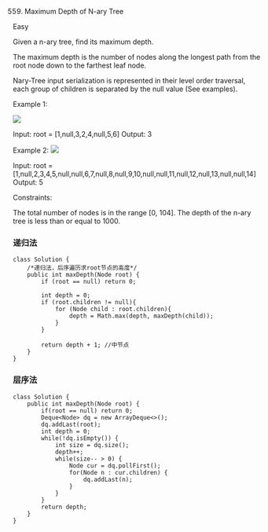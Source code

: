 559. Maximum Depth of N-ary Tree

Easy

Given a n-ary tree, find its maximum depth.

The maximum depth is the number of nodes along the longest path from the root node down to the farthest leaf node.

Nary-Tree input serialization is represented in their level order traversal, each group of children is separated by the null value (See examples).

 

Example 1:

![](https://assets.leetcode.com/uploads/2018/10/12/narytreeexample.png)



Input: root = [1,null,3,2,4,null,5,6]
Output: 3

Example 2:
![](https://assets.leetcode.com/uploads/2019/11/08/sample_4_964.png)


Input: root = [1,null,2,3,4,5,null,null,6,7,null,8,null,9,10,null,null,11,null,12,null,13,null,null,14]
Output: 5
 

Constraints:

The total number of nodes is in the range [0, 104].
The depth of the n-ary tree is less than or equal to 1000.

### 递归法
```
class Solution {
    /*递归法，后序遍历求root节点的高度*/
    public int maxDepth(Node root) {
        if (root == null) return 0;

        int depth = 0;
        if (root.children != null){
            for (Node child : root.children){
                depth = Math.max(depth, maxDepth(child));
            }
        }

        return depth + 1; //中节点
    }  
}
```

### 层序法

```
class Solution {
    public int maxDepth(Node root) {
        if(root == null) return 0;
        Deque<Node> dq = new ArrayDeque<>();
        dq.addLast(root);
        int depth = 0;
        while(!dq.isEmpty()) {
            int size = dq.size();
            depth++;
            while(size-- > 0) {
                Node cur = dq.pollFirst();
                for(Node n : cur.children) {
                    dq.addLast(n);
                }
            }
        }
        return depth;
    }
}
```
